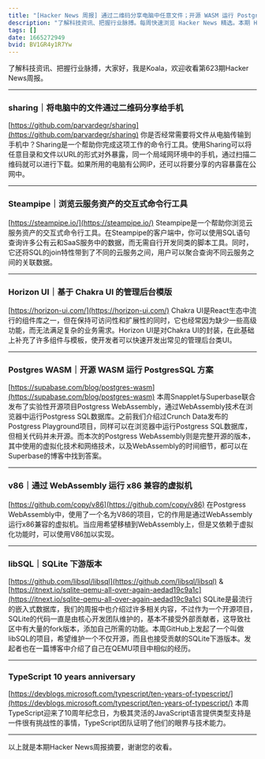 ```yaml
---
title: "[Hacker News 周报] 通过二维码分享电脑中任意文件；开源 WASM 运行 PostgresSQL 方案；社区尝试维护 SQLite 下游版本"
description: "了解科技资讯、把握行业脉搏。每周快速浏览 Hacker News 精选。本期 Hacker Newsletter 地址：https://mailchi.mp/hackernewsletter/623"
tags: []
date: 1665272949
bvid: BV1GR4y1R7Yw
---
```

了解科技资讯、把握行业脉搏，大家好，我是Koala，欢迎收看第623期Hacker News周报。

---

### sharing｜将电脑中的文件通过二维码分享给手机
[https://github.com/parvardegr/sharing](https://github.com/parvardegr/sharing)
你是否经常需要将文件从电脑传输到手机中？Sharing是一个帮助你完成这项工作的命令行工具。使用Sharing可以将任意目录和文件以URL的形式对外暴露，同一个局域网环境中的手机，通过扫描二维码就可以进行下载。如果所用的电脑有公网IP，还可以将要分享的内容暴露在公网中。

---

### Steampipe｜浏览云服务资产的交互式命令行工具
[https://steampipe.io/](https://steampipe.io/)
Steampipe是一个帮助你浏览云服务资产的交互式命令行工具。在Steampipe的客户端中，你可以使用SQL语句查询许多公有云和SaaS服务中的数据，而无需自行开发同类的脚本工具。同时，它还将SQL的join特性带到了不同的云服务之间，用户可以聚合查询不同云服务之间的关联数据。

---

### Horizon UI｜基于 Chakra UI 的管理后台模版
[https://horizon-ui.com/](https://horizon-ui.com/)
Chakra UI是React生态中流行的组件库之一，但在保持可访问性和扩展性的同时，它也经常因为缺少一些高级功能，而无法满足复杂的业务需求。Horizon UI是对Chakra UI的封装，在此基础上补充了许多组件与模板，使开发者可以快速开发出常见的管理后台类UI。

---

### Postgres WASM｜开源 WASM 运行 PostgresSQL 方案
[https://supabase.com/blog/postgres-wasm](https://supabase.com/blog/postgres-wasm)
本周Snapplet与Superbase联合发布了实验性开源项目Postgress WebAssembly，通过WebAssembly技术在浏览器中运行Postgress SQL数据库。之前我们介绍过Crunch Data发布的Postgress Playground项目，同样可以在浏览器中运行Postgress SQL数据库，但相关代码并未开源。而本次的Postgress WebAssembly则是完整开源的版本，其中使用的虚拟化技术和网络技术，以及WebAssembly的时间细节，都可以在Superbase的博客中找到答案。

---

### v86｜通过 WebAssembly 运行 x86 兼容的虚拟机
[https://github.com/copy/v86](https://github.com/copy/v86)
在Postgress WebAssembly中，使用了一个名为V86的项目，它的作用是通过WebAssembly运行x86兼容的虚拟机。当应用希望移植到WebAssembly上，但是又依赖于虚拟化功能时，可以使用V86加以实现。

---

### libSQL｜SQLite 下游版本
[https://github.com/libsql/libsql](https://github.com/libsql/libsql) & [https://itnext.io/sqlite-qemu-all-over-again-aedad19c9a1c](https://itnext.io/sqlite-qemu-all-over-again-aedad19c9a1c)
SQLite是最流行的嵌入式数据库，我们的周报中也介绍过许多相关内容，不过作为一个开源项目，SQLite的代码一直是由核心开发团队维护的，基本不接受外部贡献者，这导致社区中有大量的fork版本，添加自己所需的功能。本周GitHub上发起了一个叫做libSQL的项目，希望维护一个不仅开源，而且也接受贡献的SQLite下游版本。发起者也在一篇博客中介绍了自己在QEMU项目中相似的经历。

---

### TypeScript 10 years anniversary
[https://devblogs.microsoft.com/typescript/ten-years-of-typescript/](https://devblogs.microsoft.com/typescript/ten-years-of-typescript/)
本周TypeScript迎来了10周年纪念日，为极其灵活的JavaScript语言提供类型支持是一件很有挑战性的事情，TypeScript团队证明了他们的眼界与技术能力。

---

以上就是本期Hacker News周报摘要，谢谢您的收看。


